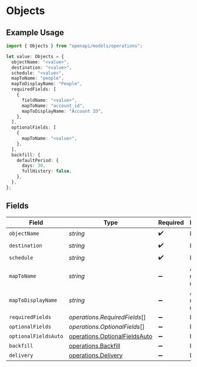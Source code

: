 # Objects

## Example Usage

```typescript
import { Objects } from "openapi/models/operations";

let value: Objects = {
  objectName: "<value>",
  destination: "<value>",
  schedule: "<value>",
  mapToName: "people",
  mapToDisplayName: "People",
  requiredFields: [
    {
      fieldName: "<value>",
      mapToName: "account_id",
      mapToDisplayName: "Account ID",
    },
  ],
  optionalFields: [
    {
      mapToName: "<value>",
    },
  ],
  backfill: {
    defaultPeriod: {
      days: 30,
      fullHistory: false,
    },
  },
};
```

## Fields

| Field                                                                          | Type                                                                           | Required                                                                       | Description                                                                    | Example                                                                        |
| ------------------------------------------------------------------------------ | ------------------------------------------------------------------------------ | ------------------------------------------------------------------------------ | ------------------------------------------------------------------------------ | ------------------------------------------------------------------------------ |
| `objectName`                                                                   | *string*                                                                       | :heavy_check_mark:                                                             | N/A                                                                            |                                                                                |
| `destination`                                                                  | *string*                                                                       | :heavy_check_mark:                                                             | N/A                                                                            |                                                                                |
| `schedule`                                                                     | *string*                                                                       | :heavy_check_mark:                                                             | N/A                                                                            |                                                                                |
| `mapToName`                                                                    | *string*                                                                       | :heavy_minus_sign:                                                             | An object name to map to.                                                      | people                                                                         |
| `mapToDisplayName`                                                             | *string*                                                                       | :heavy_minus_sign:                                                             | A display name to map to.                                                      | People                                                                         |
| `requiredFields`                                                               | *operations.RequiredFields*[]                                                  | :heavy_minus_sign:                                                             | N/A                                                                            |                                                                                |
| `optionalFields`                                                               | *operations.OptionalFields*[]                                                  | :heavy_minus_sign:                                                             | N/A                                                                            |                                                                                |
| `optionalFieldsAuto`                                                           | [operations.OptionalFieldsAuto](../../models/operations/optionalfieldsauto.md) | :heavy_minus_sign:                                                             | N/A                                                                            |                                                                                |
| `backfill`                                                                     | [operations.Backfill](../../models/operations/backfill.md)                     | :heavy_minus_sign:                                                             | N/A                                                                            |                                                                                |
| `delivery`                                                                     | [operations.Delivery](../../models/operations/delivery.md)                     | :heavy_minus_sign:                                                             | N/A                                                                            |                                                                                |
